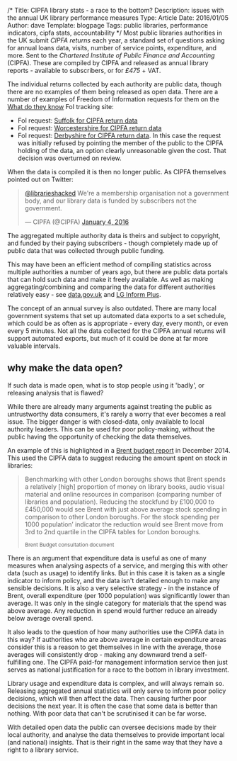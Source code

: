 /*
Title: CIPFA library stats - a race to the bottom?
Description: issues with the annual UK library performance measures
Type: Article
Date: 2016/01/05
Author: dave
Template: blogpage
Tags: public libraries, performance indicators, cipfa stats, accountability
*/
Most public libraries authorities in the UK submit *CIPFA returns* each year, a standard set of questions asking for annual loans data, visits, number of service points, expenditure, and more.  Sent to the *Chartered Institute of Public Finance and Accounting* (CIPFA). These are compiled by CIPFA and released as annual library reports - available to subscribers, or for *£475* + VAT.

The individual returns collected by each authority are public data, though there are no examples of them being released as open data.  There are a number of examples of Freedom of Information requests for them on the [What do they know](https://www.whatdotheyknow.com/) FoI tracking site:

- FoI request: [Suffolk for CIPFA return data](https://www.whatdotheyknow.com/request/library_cipfa_returns_2)
- FoI request: [Worcestershire for CIPFA return data](https://www.whatdotheyknow.com/request/library_statistics_40)
- FoI request: [Derbyshire for CIPFA return data](https://www.whatdotheyknow.com/request/cipfa_2). In this case the request was initially refused by pointing the member of the public to the CIPFA holding of the data, an option clearly unreasonable given the cost.  That decision was overturned on review.

When the data is compiled it is then no longer public.  As CIPFA themselves pointed out on Twitter:


<blockquote class="twitter-tweet" lang="en-gb"><p lang="en" dir="ltr"><a href="https://twitter.com/librarieshacked">@librarieshacked</a> We&#39;re a membership organisation not a government body, and our library data is funded by subscribers not the government.</p>&mdash; CIPFA (@CIPFA) <a href="https://twitter.com/CIPFA/status/683953497990115328">January 4, 2016</a></blockquote>
<script async src="//platform.twitter.com/widgets.js" charset="utf-8"></script>


The aggregated multiple authority data is theirs and subject to copyright, and funded by their paying subscribers - though completely made up of public data that was collected through public funding.

This may have been an efficient method of compiling statistics across multiple authorities a number of years ago, but there are public data portals that can hold such data and make it freely available.  As well as making aggregating/combining and comparing the data for different authorities relatively easy - see [data.gov.uk](https://data.gov.uk/) and [LG Inform Plus](http://opendata.esd.org.uk/).

The concept of an annual survey is also outdated.  There are many local government systems that set up automated data exports to a set schedule, which could be as often as is appropriate - every day, every month, or even every 5 minutes.  Not all the data collected for the CIPFA annual returns will support automated exports, but much of it could be done at far more valuable intervals.

## why make the data open?

If such data is made open, what is to stop people using it 'badly', or releasing analysis that is flawed?

While there are already many arguments against treating the public as untrustworthy data consumers, it's rarely a worry that ever becomes a real issue.  The bigger danger is with closed-data, only available to local authority leaders.  This can be used for poor policy-making, without the public having the opportunity of checking the data themselves.

An example of this is highlighted in a [Brent budget report](http://democracy.brent.gov.uk/documents/b8067/Budget%20report%20and%20appendices%20Monday%2015-Dec-2014%2019.00%20Cabinet.pdf?T=9) in December 2014.  This used the CIPFA data to suggest reducing the amount spent on stock in libraries:

<blockquote>
  <p>Benchmarking with other London boroughs shows that Brent spends a relatively [high] proportion of money on library books, audio visual material and online resources in comparison (comparing number of libraries and population).  Reducing the stockfund by £100,000 to £450,000 would see Brent with just above average stock spending in comparison to other London boroughs. For the stock spending per 1000 population’ indicator the reduction would see Brent move from 3rd to 2nd quartile in the CIPFA tables for London boroughs. </p>
  <small>Brent Budget consultation document</small>
</blockquote>

There is an argument that expenditure data is useful as one of many measures when analysing aspects of a service, and merging this with other data (such as usage) to identify links.  But in this case it is taken as a single indicator to inform policy, and the data isn't detailed enough to make any sensible decisions.  It is also a very selective strategy - in the instance of Brent, overall expenditure (per 1000 population) was significantly lower than average.  It was only in the single category for materials that the spend was above average.  Any reduction in spend would further reduce an already below average overall spend.

It also leads to the question of how many authorities use the CIPFA data in this way?  If authorities who are above average in certain expenditure areas consider this is a reason to get themselves in line with the average, those averages will consistently drop - making any downward trend a self-fulfilling one.  The CIPFA paid-for management information service then just serves as national justification for a race to the bottom in library investment.

Library usage and expenditure data is complex, and will always remain so.  Releasing aggregated annual statistics will only serve to inform poor policy decisions, which will then affect the data.  Then causing further poor decisions the next year.  It is often the case that some data is better than nothing.  With poor data that can't be scrutinised it can be far worse.

With detailed open data the public can oversee decisions made by their local authority, and analyse the data themselves to provide important local (and national) insights.  That is their right in the same way that they have a right to a library service.
